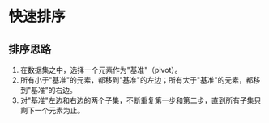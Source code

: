 # 快速排序

## 排序思路

1. 在数据集之中，选择一个元素作为"基准"（pivot）。
1. 所有小于"基准"的元素，都移到"基准"的左边；所有大于"基准"的元素，都移到"基准"的右边。
1. 对"基准"左边和右边的两个子集，不断重复第一步和第二步，直到所有子集只剩下一个元素为止。